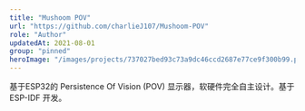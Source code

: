```yaml
---
title: "Mushoom POV"
url: "https://github.com/charlieJ107/Mushoom-POV"
role: "Author"
updatedAt: 2021-08-01
group: "pinned"
heroImage: "/images/projects/737027bed93c73a9dc46ccd2687e77ce9f300b99.png"
---
```


基于ESP32的 Persistence Of Vision (POV) 显示器，软硬件完全自主设计。基于ESP-IDF 开发。